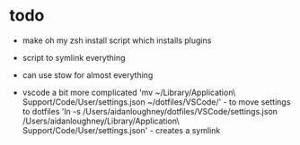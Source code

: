 # todo
- make oh my zsh install script which installs plugins

- script to symlink everything
- can use stow for almost everything
- vscode a bit more complicated
'mv ~/Library/Application\ Support/Code/User/settings.json ~/dotfiles/VSCode/' - to move settings to dotfiles
'ln -s /Users/aidanloughney/dotfiles/VSCode/settings.json /Users/aidanloughney/Library/Application\ Support/Code/User/settings.json' - creates a symlink

